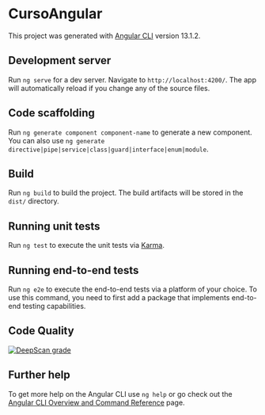 # CursoAngular

This project was generated with [Angular CLI](https://github.com/angular/angular-cli) version 13.1.2.

## Development server

Run `ng serve` for a dev server. Navigate to `http://localhost:4200/`. The app will automatically reload if you change any of the source files.

## Code scaffolding

Run `ng generate component component-name` to generate a new component. You can also use `ng generate directive|pipe|service|class|guard|interface|enum|module`.

## Build

Run `ng build` to build the project. The build artifacts will be stored in the `dist/` directory.

## Running unit tests

Run `ng test` to execute the unit tests via [Karma](https://karma-runner.github.io).

## Running end-to-end tests

Run `ng e2e` to execute the end-to-end tests via a platform of your choice. To use this command, you need to first add a package that implements end-to-end testing capabilities.

## Code Quality

[![DeepScan grade](https://deepscan.io/api/teams/16622/projects/19923/branches/526745/badge/grade.svg)](https://deepscan.io/dashboard#view=project&tid=16622&pid=19923&bid=526745)

## Further help

To get more help on the Angular CLI use `ng help` or go check out the [Angular CLI Overview and Command Reference](https://angular.io/cli) page.
